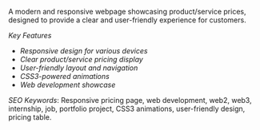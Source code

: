 A modern and responsive webpage showcasing product/service prices, designed to provide a clear and user-friendly experience for customers.

_Key Features_

- _Responsive design for various devices_
- _Clear product/service pricing display_
- _User-friendly layout and navigation_
- _CSS3-powered animations_
- _Web development showcase_

_SEO Keywords_: Responsive pricing page, web development, web2, web3, internship, job, portfolio project, CSS3 animations, user-friendly design, pricing table.